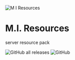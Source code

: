 ![M I  Resources](https://github.com/user-attachments/assets/43c4e701-6808-4e20-a79c-2fbf31bda91a)

# M.I. Resources
server resource pack

![GitHub all releases](https://img.shields.io/github/downloads/Mesa-Indigo/mi_resources/total)
![GitHub](https://img.shields.io/github/license/Mesa-Indigo/mi_resources)


